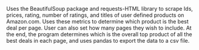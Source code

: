 Uses the BeautifulSoup package and requests-HTML library to scrape Ids, prices, rating, number of ratings, and titles of user defined products on Amazon.com. Uses these metrics to determine which product is the best deal per page. User can also set how many pages they wish to include. At the end, the program determines which is the overall top product of all the best deals in each page, and uses pandas to export the data to a csv file.
